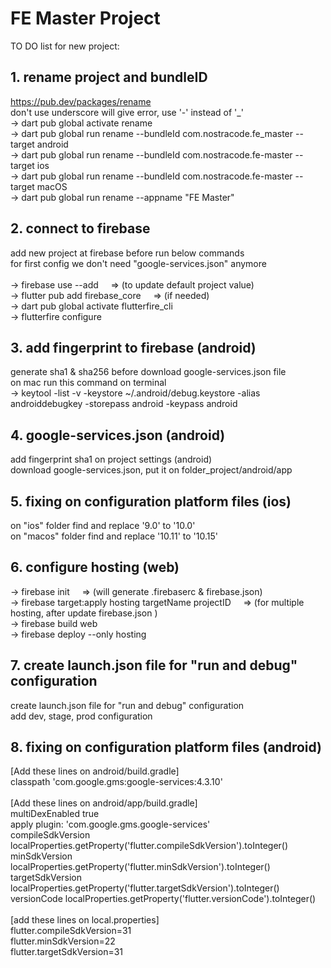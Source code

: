# FE Master Project

TO DO list for new project:

## 1. rename project and bundleID

https://pub.dev/packages/rename<br/>
don't use underscore will give error, use '-' instead of '\_'<br/>
-> dart pub global activate rename<br/>
-> dart pub global run rename --bundleId com.nostracode.fe_master --target android<br/>
-> dart pub global run rename --bundleId com.nostracode.fe-master --target ios<br/>
-> dart pub global run rename --bundleId com.nostracode.fe-master --target macOS<br/>
-> dart pub global run rename --appname "FE Master"<br/>

## 2. connect to firebase<br/>

add new project at firebase before run below commands<br/>
for first config we don't need "google-services.json" anymore<br/>
<br/>
-> firebase use --add &nbsp; &nbsp; => (to update default project value)<br/>
-> flutter pub add firebase_core &nbsp; &nbsp; => (if needed)<br/>
-> dart pub global activate flutterfire_cli<br/>
-> flutterfire configure<br/>

## 3. add fingerprint to firebase (android)<br/>

generate sha1 & sha256 before download google-services.json file<br/>
on mac run this command on terminal<br/>
-> keytool -list -v -keystore ~/.android/debug.keystore -alias androiddebugkey -storepass android -keypass android<br/>

## 4. google-services.json (android)<br/>

add fingerprint sha1 on project settings (android)<br/>
download google-services.json, put it on folder_project/android/app<br/>

## 5. fixing on configuration platform files (ios)<br/>

on "ios" folder find and replace '9.0' to '10.0'<br/>
on "macos" folder find and replace '10.11' to '10.15'<br/>

## 6. configure hosting (web)<br/>

-> firebase init &nbsp; &nbsp; => (will generate .firebaserc & firebase.json)<br/>
-> firebase target:apply hosting targetName projectID &nbsp; &nbsp; => (for multiple hosting, after update firebase.json )<br/>
-> firebase build web<br/>
-> firebase deploy --only hosting<br/>

## 7. create launch.json file for "run and debug" configuration<br/>

create launch.json file for "run and debug" configuration<br/>
add dev, stage, prod configuration<br/>

## 8. fixing on configuration platform files (android)<br/>

[Add these lines on android/build.gradle]<br/>
classpath 'com.google.gms:google-services:4.3.10'<br/>
<br/>
[Add these lines on android/app/build.gradle]<br/>
multiDexEnabled true<br/>
apply plugin: 'com.google.gms.google-services'<br/>
compileSdkVersion localProperties.getProperty('flutter.compileSdkVersion').toInteger()<br/>
minSdkVersion localProperties.getProperty('flutter.minSdkVersion').toInteger()<br/>
targetSdkVersion localProperties.getProperty('flutter.targetSdkVersion').toInteger()<br/>
versionCode localProperties.getProperty('flutter.versionCode').toInteger()<br/>
<br/>
[add these lines on local.properties]<br/>
flutter.compileSdkVersion=31<br/>
flutter.minSdkVersion=22<br/>
flutter.targetSdkVersion=31<br/>
